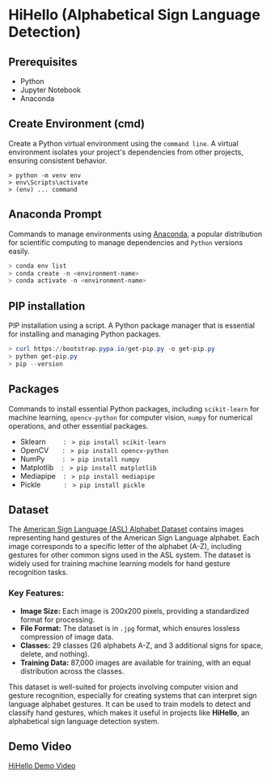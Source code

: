 # HiHello (Alphabetical Sign Language Detection)

## Prerequisites
- Python
- Jupyter Notebook
- Anaconda

## Create Environment (cmd)
Create a Python virtual environment using the `command line`. A virtual environment isolates your project's dependencies from other projects, ensuring consistent behavior.
```shell
> python -m venv env
> env\Scripts\activate
> (env) ... command
```

## Anaconda Prompt
Commands to manage environments using [Anaconda](https://www.anaconda.com/download), a popular distribution for scientific computing to manage dependencies and `Python` versions easily.
```powershell
> conda env list
> conda create -n <environment-name>
> conda activate -n <environment-name>
```

## PIP installation
PIP installation using a script. A Python package manager that is essential for installing and managing Python packages.
```powershell
> curl https://bootstrap.pypa.io/get-pip.py -o get-pip.py
> python get-pip.py
> pip --version
```

## Packages
Commands to install essential Python packages, including `scikit-learn` for machine learning, `opencv-python` for computer vision, `numpy` for numerical operations, and other essential packages.

- Sklearn &nbsp;&nbsp;&nbsp;&nbsp;&nbsp;&nbsp;&nbsp;&nbsp;:&nbsp;&nbsp;&nbsp;`> pip install scikit-learn`
- OpenCV &nbsp;&nbsp;&nbsp;&nbsp;&nbsp;&nbsp;:&nbsp;&nbsp;&nbsp;`> pip install opencv-python`
- NumPy &nbsp;&nbsp;&nbsp;&nbsp;&nbsp;&nbsp;&nbsp;&nbsp;:&nbsp;&nbsp;&nbsp;`> pip install numpy`
- Matplotlib &nbsp;&nbsp;&nbsp;:&nbsp;&nbsp;&nbsp;`> pip install matplotlib`
- Mediapipe &nbsp;&nbsp;&nbsp;:&nbsp;&nbsp;&nbsp;`> pip install mediapipe`
- Pickle &nbsp;&nbsp;&nbsp;&nbsp;&nbsp;&nbsp;&nbsp;&nbsp;&nbsp;&nbsp;&nbsp;:&nbsp;&nbsp;&nbsp;`> pip install pickle`

## Dataset

The [American Sign Language (ASL) Alphabet Dataset](https://www.kaggle.com/datasets/debashishsau/aslamerican-sign-language-aplhabet-dataset/data) contains images representing hand gestures of the American Sign Language alphabet. Each image corresponds to a specific letter of the alphabet (A-Z), including gestures for other common signs used in the ASL system. The dataset is widely used for training machine learning models for hand gesture recognition tasks.

### Key Features:
- **Image Size:** Each image is 200x200 pixels, providing a standardized format for processing.
- **File Format:** The dataset is in `.jpg` format, which ensures lossless compression of image data.
- **Classes:** 29 classes (26 alphabets A-Z, and 3 additional signs for space, delete, and nothing).
- **Training Data:** 87,000 images are available for training, with an equal distribution across the classes.

This dataset is well-suited for projects involving computer vision and gesture recognition, especially for creating systems that can interpret sign language alphabet gestures. It can be used to train models to detect and classify hand gestures, which makes it useful in projects like **HiHello**, an alphabetical sign language detection system.

## Demo Video
[HiHello Demo Video](https://www.youtube.com/watch?v=F2z51vJ0Lk8)